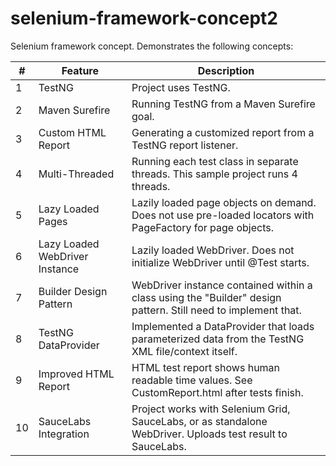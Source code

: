 selenium-framework-concept2
===========================

Selenium framework concept.  Demonstrates the following concepts:

| # | Feature | Description          |
| ------------- | ----------- | ---------- |
| 1 | TestNG | Project uses TestNG. |
| 2 | Maven Surefire | Running TestNG from a Maven Surefire goal. |
| 3 | Custom HTML Report | Generating a customized report from a TestNG report listener. |
| 4 | Multi-Threaded | Running each test class in separate threads.  This sample project runs 4 threads. |
| 5 |Lazy Loaded Pages | Lazily loaded page objects on demand. Does not use pre-loaded locators with PageFactory for page objects.   |
| 6 | Lazy Loaded WebDriver Instance | Lazily loaded WebDriver.  Does not initialize WebDriver until @Test starts. |
| 7 |Builder Design Pattern | WebDriver instance contained within a class using the "Builder" design pattern.  Still need to implement that. |
| 8 | TestNG DataProvider | Implemented a DataProvider that loads parameterized data from the TestNG XML file/context itself. |
| 9 | Improved HTML Report | HTML test report shows human readable time values.  See CustomReport.html after tests finish. |
| 10 | SauceLabs Integration | Project works with Selenium Grid, SauceLabs, or as standalone WebDriver.  Uploads test result to SauceLabs. |
